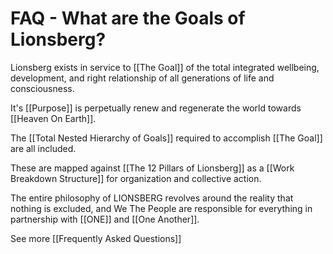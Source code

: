 # FAQ - What are the Goals of Lionsberg?

Lionsberg exists in service to [[The Goal]] of the total integrated wellbeing, development, and right relationship of all generations of life and consciousness. 

It's [[Purpose]] is perpetually renew and regenerate the world towards [[Heaven On Earth]].  

The [[Total Nested Hierarchy of Goals]] required to accomplish [[The Goal]] are all included. 

These are mapped against [[The 12 Pillars of Lionsberg]] as a [[Work Breakdown Structure]] for organization and collective action. 

The entire philosophy of LIONSBERG revolves around the reality that nothing is excluded, and We The People are responsible for everything in partnership with [[ONE]] and [[One Another]].  

See more [[Frequently Asked Questions]]  
